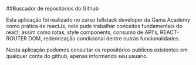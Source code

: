 ##Buscador de repositórios
 do Github

 Esta aplicação foi realizado no curso fullstack developer da Gama Academy como pratica de reactJs, nele pude trabalhar conceitos fundamentais do react, assim como rotas, style components, consumo de API's, REACT-ROUTER DOM, redenrização condicional dentre outras funcionalidades.

Nesta aplicação podemos consultar os repositórios publicos existentes em qualquer conta do github, apenas informando seu usuario.
